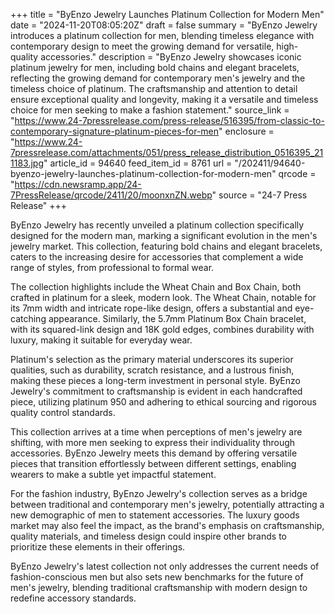 +++
title = "ByEnzo Jewelry Launches Platinum Collection for Modern Men"
date = "2024-11-20T08:05:20Z"
draft = false
summary = "ByEnzo Jewelry introduces a platinum collection for men, blending timeless elegance with contemporary design to meet the growing demand for versatile, high-quality accessories."
description = "ByEnzo Jewelry showcases iconic platinum jewelry for men, including bold chains and elegant bracelets, reflecting the growing demand for contemporary men's jewelry and the timeless choice of platinum. The craftsmanship and attention to detail ensure exceptional quality and longevity, making it a versatile and timeless choice for men seeking to make a fashion statement."
source_link = "https://www.24-7pressrelease.com/press-release/516395/from-classic-to-contemporary-signature-platinum-pieces-for-men"
enclosure = "https://www.24-7pressrelease.com/attachments/051/press_release_distribution_0516395_211183.jpg"
article_id = 94640
feed_item_id = 8761
url = "/202411/94640-byenzo-jewelry-launches-platinum-collection-for-modern-men"
qrcode = "https://cdn.newsramp.app/24-7PressRelease/qrcode/2411/20/moonxnZN.webp"
source = "24-7 Press Release"
+++

<p>ByEnzo Jewelry has recently unveiled a platinum collection specifically designed for the modern man, marking a significant evolution in the men's jewelry market. This collection, featuring bold chains and elegant bracelets, caters to the increasing desire for accessories that complement a wide range of styles, from professional to formal wear.</p><p>The collection highlights include the Wheat Chain and Box Chain, both crafted in platinum for a sleek, modern look. The Wheat Chain, notable for its 7mm width and intricate rope-like design, offers a substantial and eye-catching appearance. Similarly, the 5.7mm Platinum Box Chain bracelet, with its squared-link design and 18K gold edges, combines durability with luxury, making it suitable for everyday wear.</p><p>Platinum's selection as the primary material underscores its superior qualities, such as durability, scratch resistance, and a lustrous finish, making these pieces a long-term investment in personal style. ByEnzo Jewelry's commitment to craftsmanship is evident in each handcrafted piece, utilizing platinum 950 and adhering to ethical sourcing and rigorous quality control standards.</p><p>This collection arrives at a time when perceptions of men's jewelry are shifting, with more men seeking to express their individuality through accessories. ByEnzo Jewelry meets this demand by offering versatile pieces that transition effortlessly between different settings, enabling wearers to make a subtle yet impactful statement.</p><p>For the fashion industry, ByEnzo Jewelry's collection serves as a bridge between traditional and contemporary men's jewelry, potentially attracting a new demographic of men to statement accessories. The luxury goods market may also feel the impact, as the brand's emphasis on craftsmanship, quality materials, and timeless design could inspire other brands to prioritize these elements in their offerings.</p><p>ByEnzo Jewelry's latest collection not only addresses the current needs of fashion-conscious men but also sets new benchmarks for the future of men's jewelry, blending traditional craftsmanship with modern design to redefine accessory standards.</p>